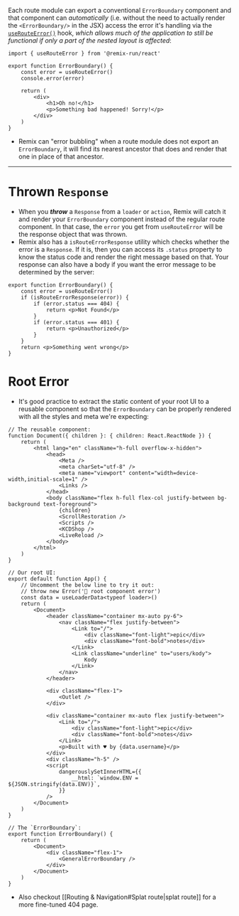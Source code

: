 Each route module can export a conventional `ErrorBoundary` component and that component can *automatically* (i.e. without the need to actually render the `<ErrorBoundary/>` in the JSX) access the error it's handling via the [`useRouteError()`](https://remix.run/docs/en/main/hooks/use-route-error) hook, *which allows much of the application to still be functional if only a part of the nested layout is affected*:
```tsx
import { useRouteError } from '@remix-run/react'

export function ErrorBoundary() {
	const error = useRouteError()
	console.error(error)

	return (
		<div>
			<h1>Oh no!</h1>
			<p>Something bad happened! Sorry!</p>
		</div>
	)
}
```
- Remix can "error bubbling" when a route module does not export an `ErrorBoundary`, it will find its nearest ancestor that does and render that one in place of that ancestor.
---
# Thrown `Response`
- When you ***throw*** a `Response` from a `loader` or `action`, Remix will catch it and render your `ErrorBoundary` component instead of the regular route component. In that case, the `error` you get from `useRouteError` will be the response object that was thrown.
- Remix also has a `isRouteErrorResponse` utility which checks whether the error is a `Response`. If it is, then you can access its `.status` property to know the status code and render the right message based on that. Your response can also have a body if you want the error message to be determined by the server:
```tsx
export function ErrorBoundary() {
	const error = useRouteError()
	if (isRouteErrorResponse(error)) {
		if (error.status === 404) {
			return <p>Not Found</p>
		}
		if (error.status === 401) {
			return <p>Unauthorized</p>
		}
	}
	return <p>Something went wrong</p>
}
```

# Root Error
- It's good practice to extract the static content of your root UI to a reusable component so that the `ErrorBoundary` can be properly rendered with all the styles and meta we're expecting:
```tsx
// The reusable component:
function Document({ children }: { children: React.ReactNode }) {
	return (
		<html lang="en" className="h-full overflow-x-hidden">
			<head>
				<Meta />
				<meta charSet="utf-8" />
				<meta name="viewport" content="width=device-width,initial-scale=1" />
				<Links />
			</head>
			<body className="flex h-full flex-col justify-between bg-background text-foreground">
				{children}
				<ScrollRestoration />
				<Scripts />
				<KCDShop />
				<LiveReload />
			</body>
		</html>
	)
}

// Our root UI:
export default function App() {
	// Uncomment the below line to try it out:
	// throw new Error('🐨 root component error')
	const data = useLoaderData<typeof loader>()
	return (
		<Document>
			<header className="container mx-auto py-6">
				<nav className="flex justify-between">
					<Link to="/">
						<div className="font-light">epic</div>
						<div className="font-bold">notes</div>
					</Link>
					<Link className="underline" to="users/kody">
						Kody
					</Link>
				</nav>
			</header>

			<div className="flex-1">
				<Outlet />
			</div>

			<div className="container mx-auto flex justify-between">
				<Link to="/">
					<div className="font-light">epic</div>
					<div className="font-bold">notes</div>
				</Link>
				<p>Built with ♥️ by {data.username}</p>
			</div>
			<div className="h-5" />
			<script
				dangerouslySetInnerHTML={{
					__html: `window.ENV = ${JSON.stringify(data.ENV)}`,
				}}
			/>
		</Document>
	)
}

// The `ErrorBoundary`:
export function ErrorBoundary() {
	return (
		<Document>
			<div className="flex-1">
				<GeneralErrorBoundary />
			</div>
		</Document>
	)
}
```

- Also checkout [[Routing & Navigation#Splat route|splat route]] for a more fine-tuned 404 page.